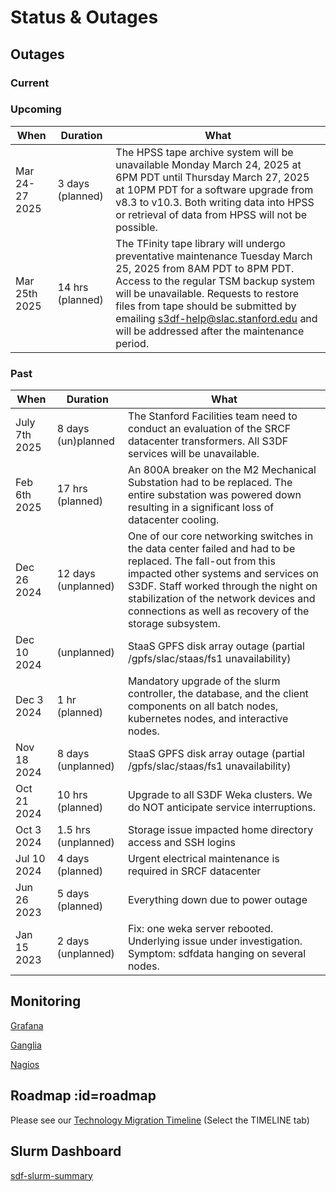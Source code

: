 # Status & Outages

## Outages

### Current

### Upcoming
|When	|Duration | What	|
| --- | --- | --- |
| Mar 24-27 2025 | 3 days (planned) | The HPSS tape archive system will be unavailable Monday March 24, 2025 at 6PM PDT until Thursday March 27, 2025 at 10PM PDT for a software upgrade from v8.3 to v10.3. Both writing data into HPSS or retrieval of data from HPSS will not be possible.
| Mar 25th 2025 | 14 hrs (planned) | The TFinity tape library will undergo preventative maintenance Tuesday March 25, 2025 from 8AM PDT to 8PM PDT. Access to the regular TSM backup system will be unavailable. Requests to restore files from tape should be submitted by emailing s3df-help@slac.stanford.edu and will be addressed after the maintenance period.

### Past

|When	|Duration | What	|
| --- | --- | --- |
| July 7th 2025 | 8 days (un)planned | The Stanford Facilities team need to conduct an evaluation of the SRCF datacenter transformers. All S3DF services will be unavailable.
| Feb 6th 2025 | 17 hrs (planned) | An 800A breaker on the M2 Mechanical Substation had to be replaced. The entire substation was powered down resulting in a significant loss of datacenter cooling.
|Dec 26 2024| 12 days (unplanned)|One of our core networking switches in the data center failed and had to be replaced. The fall-out from this impacted other systems and services on S3DF. Staff worked through the night on stabilization of the network devices and connections as well as recovery of the storage subsystem.|
|Dec 10 2024|(unplanned)|StaaS GPFS disk array outage (partial /gpfs/slac/staas/fs1 unavailability)|
| Dec 3 2024 | 1 hr (planned) | Mandatory upgrade of the slurm controller, the database, and the client components on all batch nodes, kubernetes nodes, and interactive nodes.
|Nov 18 2024|8 days (unplanned)|StaaS GPFS disk array outage (partial /gpfs/slac/staas/fs1 unavailability)|
|Oct 21 2024	|10 hrs (planned)| Upgrade to all S3DF Weka clusters. We do NOT anticipate service interruptions.
|Oct 3 2024	|1.5 hrs (unplanned)| Storage issue impacted home directory access and SSH logins
|Jul 10 2024	|4 days (planned)| Urgent electrical maintenance is required in SRCF datacenter
|Jun 26 2023	|5 days (planned)| Everything down due to power outage|
|Jan 15 2023 | 2 days (unplanned) | Fix: one weka server rebooted. Underlying issue under investigation. Symptom: sdfdata hanging on several nodes.|


## Monitoring

[Grafana](http://grafana.slac.stanford.edu)

[Ganglia](http://ganglia.slac.stanford.edu)

[Nagios](http://nagios.slac.stanford.edu)
<!---
[InfluxDb](http://influxdb.slac.stanford.edu)

[Prometheus](http://prometheus.slac.stanford.edu)
-->

## Roadmap :id=roadmap

Please see our [Technology Migration Timeline](https://docs.google.com/spreadsheets/d/1ZIZC7g9TghhBINfdOD2JoNQCR5SSlj6TQaPqWPxPzQA/edit?usp=sharing)
(Select the TIMELINE tab)

## Slurm Dashboard

[sdf-slurm-summary](https://grafana.slac.stanford.edu/d/YW8wlINMk/sdf-slurm-summary?orgId=1&refresh=60s&theme=light&kiosk ':include :type=iframe width=100% height=850px')

